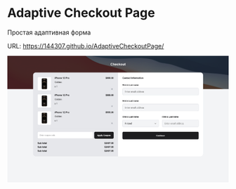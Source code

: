 # Adaptive Checkout Page

Простая адаптивная форма

URL: https://144307.github.io/AdaptiveCheckoutPage/

![](images/image.png)
